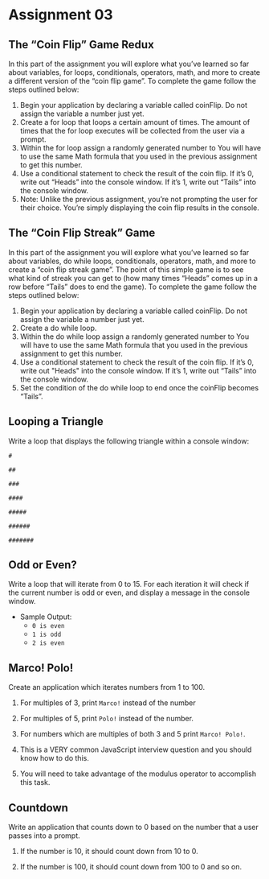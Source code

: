 # Assignment 03

## The “Coin Flip” Game Redux

In this part of the assignment you will explore what you’ve learned so far about variables, for loops, conditionals, operators, math, and more to create a different version of the “coin flip game”. To complete the game follow the steps outlined below:

1. Begin your application by declaring a variable called coinFlip. Do not assign the variable a number just yet.
2. Create a for loop that loops a certain amount of times. The amount of times that the for loop executes will be collected from the user via a prompt.
3. Within the for loop assign a randomly generated number to You will have to use the same Math formula that you used in the previous assignment to get this number.
4. Use a conditional statement to check the result of the coin flip. If it’s 0, write out “Heads” into the console window. If it’s 1, write out “Tails” into the console window.
5. Note: Unlike the previous assignment, you’re not prompting the user for their choice. You’re simply displaying the coin flip results in the console.

## The “Coin Flip Streak” Game

In this part of the assignment you will explore what you’ve learned so far about variables, do while loops, conditionals, operators, math, and more to create a “coin flip streak game”. The point of this simple game is to see what kind of streak you can get to (how many times “Heads” comes up in a row before “Tails” does to end the game). To complete the game follow the steps outlined below:

1. Begin your application by declaring a variable called coinFlip. Do not assign the variable a number just yet. 
2. Create a do while loop. 
3. Within the do while loop assign a randomly generated number to You will have to use the same Math formula that you used in the previous assignment to get this number.
4. Use a conditional statement to check the result of the coin flip. If it’s 0, write out "Heads" into the console window. If it’s 1, write out “Tails” into the console window.
5. Set the condition of the do while loop to end once the coinFlip becomes “Tails”.


## Looping a Triangle

Write a loop that displays the following triangle within a console window:

   ``` # ```

   ``` ## ```
  
   ``` ### ```
  
   ``` #### ```
  
   ``` ##### ```
  
   ``` ###### ```
  
   ``` ####### ```

## Odd or Even?
Write a loop that will iterate from 0 to 15. For each iteration it will check if the current number is odd or even, and display a message in the console window.

  - Sample Output:
    - ```0 is even```
    - ```1 is odd```
    - ```2 is even```

## Marco! Polo!

Create an application which iterates numbers from 1 to 100.
  
  1. For multiples of 3, print ```Marco!``` instead of the number
  
  2. For multiples of 5, print ```Polo!``` instead of the number.
  
  3. For numbers which are multiples of both 3 and 5 print ```Marco! Polo!```.
  
  4. This is a VERY common JavaScript interview question and you should know how to do this.
  
  5. You will need to take advantage of the modulus operator to accomplish this task.

## Countdown

Write an application that counts down to 0 based on the number that a user passes into a prompt. 

1. If the number is 10, it should count down from 10 to 0.

2. If the number is 100, it should count down from 100 to 0 and so on. 
